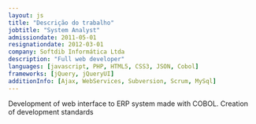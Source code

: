 ```yaml
---
layout: js
title: "Descrição do trabalho"
jobtitle: "System Analyst"
admissiondate: 2011-05-01
resignationdate: 2012-03-01
company: Softdib Informática Ltda
description: "Full web developer"
languages: [javascript, PHP, HTML5, CSS3, JSON, Cobol]
frameworks: [jQuery, jQueryUI]
additionInfo: [Ajax, WebServices, Subversion, Scrum, MySql]
---
```


Development of web interface to ERP system made with COBOL. Creation of development standards
